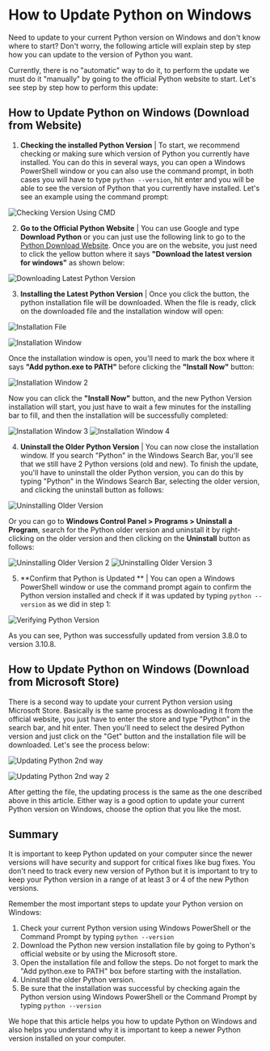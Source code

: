# How to Update Python on Windows

Need to update to your current Python version on Windows and don't know where to start? Don't worry, the following article will explain step by step how you can update to the version of Python you want.

Currently, there is no "automatic" way to do it, to perform the update we must do it "manually" by going to the official Python website to start. Let's see step by step how to perform this update:

## How to Update Python on Windows (Download from Website)

1. **Checking the installed Python Version** | To start, we recommend checking or making sure which version of Python you currently have installed. You can do this in several ways, you can open a Windows PowerShell window or you can also use the command prompt, in both cases you will have to type  `python --version`, hit enter and you will be able to see the version of Python that you currently have installed. Let's see an example using the command prompt:

![Checking Version Using CMD](https://i.imgur.com/DM5aFRk.png)


2. **Go to the Official Python Website** | You can use Google and type **Download Python** or you can just use the following link to go to the [Python Download Website](https://www.python.org/downloads/). Once you are on the website, you just need to click the yellow button where it says **"Download the latest version for windows"** as shown below:

![Downloading Latest Python Version](https://i.imgur.com/uTSaE1X.png)

3. **Installing the Latest Python Version** | Once you click the button, the python installation file will be downloaded. When the file is ready, click on the downloaded file and the installation window will open:

![Installation File](https://i.imgur.com/rif3NDm.png)

![Installation Window](https://i.imgur.com/h4LTTlM.png)

Once the installation window is open, you'll need to mark the box where it says **"Add python.exe to PATH"** before clicking the **"Install Now"** button:

![Installation Window 2](https://i.imgur.com/6AMHrSw.png)

Now you can click the **"Install Now"** button, and the new Python Version installation will start, you just have to wait a few minutes for the installing bar to fill, and then the installation will be successfully completed:

![Installation Window 3](https://i.imgur.com/hKGTwA1.jpg)
![Installation Window 4](https://i.imgur.com/AzrauLT.jpg)

4. **Uninstall the Older Python Version** | You can now close the installation window. If you search "Python" in the Windows Search Bar, you'll see that we still have 2 Python versions (old and new). To finish the update, you'll have to uninstall the older Python version, you can do this by typing "Python" in the Windows Search Bar, selecting the older version, and clicking the uninstall button as follows:

![Uninstalling Older Version](https://i.imgur.com/0MW4OVx.png)

Or you can go to **Windows Control Panel > Programs > Uninstall a Program**, search for the Python older version and uninstall it by right-clicking on the older version and then clicking on the **Uninstall** button as follows:

![Uninstalling Older Version 2](https://i.imgur.com/cewb9tQ.png)
![Uninstalling Older Version 3](https://i.imgur.com/XpmiO8N.png)

5. **Confirm that Python is Updated ** | You can open a Windows PowerShell window or use the command prompt again to confirm the Python version installed and check if it was updated by typing `python --version` as we did in step 1:

![Verifying Python Version](https://i.imgur.com/x9l7hfj.png)

As you can see, Python was successfully updated from version 3.8.0 to version 3.10.8.


## How to Update Python on Windows (Download from Microsoft Store)

There is a second way to update your current Python version using Microsoft Store. Basically is the same process as downloading it from the official website, you just have to enter the store and type "Python" in the search bar, and hit enter. Then you'll need to select the desired Python version and just click on the "Get" button and the installation file will be downloaded. Let's see the process below:

![Updating Python 2nd way](https://i.imgur.com/nCZ3fHu.png)

![Updating Python 2nd way 2](https://i.imgur.com/Ed9DRZY.png)

After getting the file, the updating process is the same as the one described above in this article. Either way is a good option to update your current Python version on Windows, choose the option that you like the most.

## Summary 

It is important to keep Python updated on your computer since the newer versions will have security and support for critical fixes like bug fixes. You don't need to track every new version of Python but it is important to try to keep your Python version in a range of at least 3 or 4 of the new Python versions.

Remember the most important steps to update your Python version on Windows:

 1. Check your current Python version using Windows PowerShell or the Command Prompt by typing `python --version`
 2. Download the Python new version installation file by going to Python's official website or by using the Microsoft store.
 3. Open the installation file and follow the steps. Do not forget to mark the "Add python.exe to PATH" box before starting with the installation.
 4. Uninstall the older Python version.
 5. Be sure that the installation was successful by checking again the Python version using Windows PowerShell or the Command Prompt by typing `python --version`

We hope that this article helps you how to update Python on Windows and also helps you understand why it is important to keep a newer Python version installed on your computer. 
